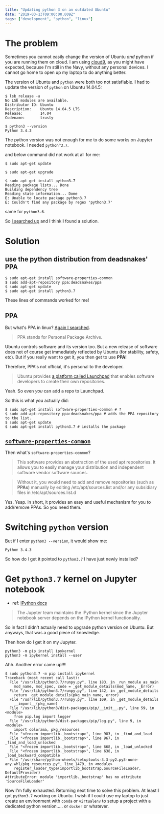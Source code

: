 ```yaml
---
title: "Updating python 3 on an outdated Ubuntu"
date: "2019-03-13T09:00:00.009Z"
tags: ["development", "python", "linux"]
---
```

# The problem
Sometimes you cannot easily change the version of Ubuntu _and_ python if you are running them on cloud. I am using [cloud9](c9.io), as you might have expected, because I'm still in the Navy, without any personal devices. I cannot go home to open up my laptop to do anything better.

The version of Ubuntu and `python` were both too not satisfiable. I had to update the version of `python` on Ubuntu 14.04.5:
```
$ lsb_release -a
No LSB modules are available.
Distributor ID: Ubuntu
Description:    Ubuntu 14.04.5 LTS
Release:        14.04
Codename:       trusty

$ python3 --version
Python 3.4.3
```

The python version was not enough for me to do some works on Jupyter notebook. I needed `python^3.7`. 

and below command did not work at all for me:
```
$ sudo apt-get update

$ sudo apt-get upgrade

$ sudo apt-get install python3.7
Reading package lists... Done
Building dependency tree       
Reading state information... Done
E: Unable to locate package python3.7
E: Couldn't find any package by regex 'python3.7'
```
same for `python3.6`.

So [I searched up](https://docs.python-guide.org/starting/install3/linux/) and I think I found a solution.

# Solution
## use the python distribution from deadsnakes' PPA
```
$ sudo apt-get install software-properties-common
$ sudo add-apt-repository ppa:deadsnakes/ppa
$ sudo apt-get update
$ sudo apt-get install python3.7
```
These lines of commands worked for me!

## PPA
But what's PPA in linux? [Again I searched](https://itsfoss.com/ppa-guide/).
> PPA stands for Personal Package Archive.

Ubuntu controls software and its version too. But a new release of software does not of course get immediately reflected by Ubuntu (for stability, safety, etc). But if you really want to get it, you then get to use **PPA**!

Therefore, PPA's not official, it's personal to the developer. 

> Ubuntu provides [a platform called Launchpad](https://launchpad.net/ubuntu) that enables software developers to create their own repositories.

Yeah. So even _you_ can add a repo to Launchpad.

So this is what you actually did:
```
$ sudo apt-get install software-properties-common # ?
$ sudo add-apt-repository ppa:deadsnakes/ppa # adds the PPA repository to the list.
$ sudo apt-get update
$ sudo apt-get install python3.7 # installs the package
```

## [`software-properties-common`](https://askubuntu.com/questions/1000118/what-is-software-properties-common)

Then what's `software-properties-common`?

> This software provides an abstraction of the used apt repositories. It allows you to easily manage your distribution and independent software vendor software sources.

> Without it, you would need to add and remove repositories (such as **PPAs**) manually by editing /etc/apt/sources.list and/or any subsidiary files in /etc/apt/sources.list.d

Yes. Yeap. In short, it provides an easy and useful mechanism for you to add/remove PPAs. So you need them.

# Switching `python` version
But if I enter `python3 --version`, it would show me:
```
Python 3.4.3
```
So how do I get it pointed to `python3.7` I have just newly installed?

# Get `python3.7` kernel on Jupyter notebook
- ref: [IPython docs](https://ipython.readthedocs.io/en/latest/install/kernel_install.html)

> The Jupyter team maintains the IPython kernel since the Jupyter notebook server depends on the IPython kernel functionality.

So in fact I didn't actually need to upgrade python version on Ubuntu. But anyways, that was a good piece of knowledge.

Then how do I get it on my Jupyter.

```
python3 -m pip install ipykernel
python3 -m ipykernel install --user
```

Ahh. Another error came up!!!!
```
$ sudo python3.7 -m pip install ipykernel                                                                                         
Traceback (most recent call last):
  File "/usr/lib/python3.7/runpy.py", line 183, in _run_module_as_main
    mod_name, mod_spec, code = _get_module_details(mod_name, _Error)
  File "/usr/lib/python3.7/runpy.py", line 142, in _get_module_details
    return _get_module_details(pkg_main_name, error)
  File "/usr/lib/python3.7/runpy.py", line 109, in _get_module_details
    __import__(pkg_name)
  File "/usr/lib/python3/dist-packages/pip/__init__.py", line 59, in <module>
    from pip.log import logger
  File "/usr/lib/python3/dist-packages/pip/log.py", line 9, in <module>
    import colorama, pkg_resources
  File "<frozen importlib._bootstrap>", line 983, in _find_and_load
  File "<frozen importlib._bootstrap>", line 967, in _find_and_load_unlocked
  File "<frozen importlib._bootstrap>", line 668, in _load_unlocked
  File "<frozen importlib._bootstrap>", line 638, in _load_backward_compatible
  File "/usr/share/python-wheels/setuptools-3.3-py2.py3-none-any.whl/pkg_resources.py", line 1479, in <module>
    register_loader_type(importlib_bootstrap.SourceFileLoader, DefaultProvider)
AttributeError: module 'importlib._bootstrap' has no attribute 'SourceFileLoader'
```
Now I'm fully exhausted. Returning next time to solve this problem. At least I got `python3.7` working on Ubuntu. I wish if I could use my laptop to just create an environment with `conda` or `virtualenv` to setup a project with a dedicated python version..... or `docker` or whatever. 




